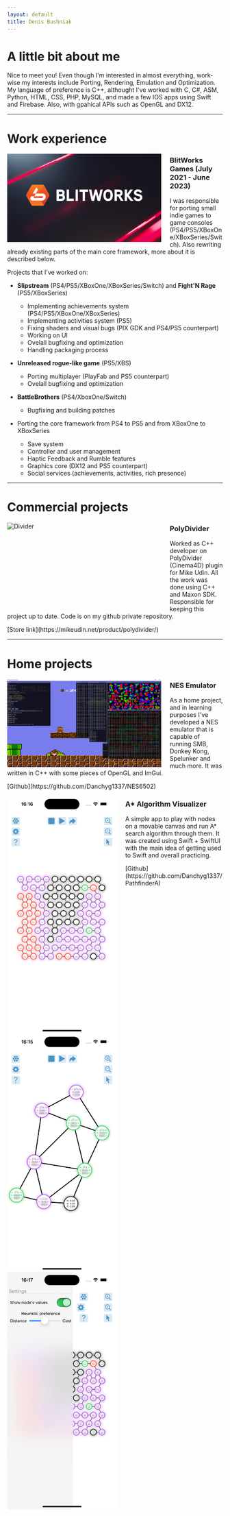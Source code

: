 ```yaml
---
layout: default
title: Denis Bushniak
---
```


# A little bit about me

Nice to meet you! Even though I'm interested in almost everything, work-wise my interests include Porting, Rendering, Emulation and Optimization. 
My language of preference is C++, althought I've worked with C, C#, ASM, Python, HTML, CSS, PHP, MySQL, and made a few IOS apps using Swift and Firebase. Also, with gpahical APIs such as OpenGL and DX12. 

* * *

# Work experience

<img src="./blitworks_00-1.jpg" alt="Blitworks" width="360" height="206" style="float:left; margin: 0px 20px 00px 00px;">
<p style="float:right">
<h3>BlitWorks Games (July 2021 - June 2023) </h3>

I was responsible for porting small indie games to game consoles (PS4/PS5/XBoxOne/XBoxSeries/Switch).
Also rewriting already existing parts of the main core framework, more about it is described below.

Projects that I've worked on:
</p>

- **Slipstream** (PS4/PS5/XBoxOne/XBoxSeries/Switch) and **Fight'N Rage** (PS5/XBoxSeries)
  - Implementing achievements system (PS4/PS5/XBoxOne/XBoxSeries)
  - Implementing activities system (PS5)
  - Fixing shaders and visual bugs (PIX GDK and PS4/PS5 counterpart)
  - Working on UI
  - Ovelall bugfixing and optimization
  - Handling packaging process
- **Unreleased rogue-like game** (PS5/XBS)
  - Porting multiplayer (PlayFab and PS5 counterpart)
  - Ovelall bugfixing and optimization
- **BattleBrothers** (PS4/XboxOne/Switch)
  - Bugfixing and building patches
 
- Porting the core framework from PS4 to PS5 and from XBoxOne to XBoxSeries
  - Save system
  - Controller and user management
  - Haptic Feedback and Rumble features
  - Graphics core (DX12 and PS5 counterpart)
  - Social services (achievements, activities, rich presence)

* * *

# Commercial projects

<a href="https://mikeudin.net/product/polydivider/"><img src="./polydivider.gif" alt="Divider" width="360" height="206" style="float:left; margin: 0px 20px 00px 00px;"></a>
<p style="float:right">
<h3>PolyDivider</h3>

Worked as C++ developer on PolyDivider (Cinema4D) plugin for Mike Udin.
All the work was done using C++ and Maxon SDK. 
Responsible for keeping this project up to date. Code is on my github
private repository.
</p>
[Store link](https://mikeudin.net/product/polydivider/)

* * *

# Home projects

<img src="./nes.png" alt="Nes" width="360" height="206" style="float:left; margin: 0px 20px 00px 00px;">
<p style="float:right">
<h3>NES Emulator</h3>
As a home project, and in learning purposes I've developed a NES emulator that is capable of running SMB, Donkey Kong, Spelunker and much more. 
It was written in C++ with some pieces of OpenGL and ImGui. 
</p>
[Github](https://github.com/Danchyg1337/NES6502)

<img src="./pathfinder.png" alt="Pathfinder" width="256" hspace="3" style="float:left; margin: 0px 20px 00px 00px;"/> <img src="./pathfinder2.png" alt="Pathfinder2" width="256" hspace="3" style="float:left; margin: 0px 20px 00px 00px;"/> <img src="./pathfinder3.png" alt="Pathfinder3" width="256" hspace="3" style="float:left; margin: 0px 20px 00px 00px;"/>
<p style="float:right">
<h3>A* Algorithm Visualizer</h3>
A simple app to play with nodes on a movable canvas and run A* search algorithm through them.
It was created using Swift + SwiftUI with the main idea of getting used to Swift and overall practicing.
</p>
[Github](https://github.com/Danchyg1337/PathfinderA)